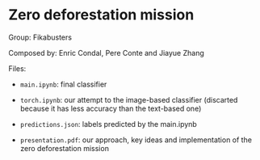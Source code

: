 # Zero deforestation mission
Group: Fikabusters

Composed by: Enric Condal, Pere Conte and Jiayue Zhang

Files:

- ``main.ipynb``: final classifier

- ``torch.ipynb``: our attempt to the image-based classifier (discarted because it has less accuracy than the text-based one)

- ``predictions.json``: labels predicted by the main.ipynb

- ``presentation.pdf``: our approach, key ideas and implementation of the zero deforestation mission